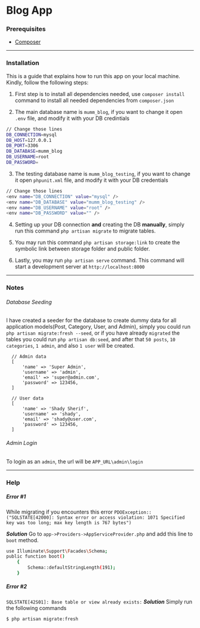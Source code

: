 # Blog App
### Prerequisites
* [Composer](https://getcomposer.org/download/ "Download Composer")

-----------------------------------------------------------------------------------

### Installation
This is a guide that explains how to run this app on your local machine. Kindly, follow the following steps:

  1. First step is to install all dependencies needed, use `composer install` command to install all needed dependencies from `composer.json`

  2. The main database name is `mumm_blog`, if you want to change it open `.env` file, and modify it with your DB credintials
 ```sh
// Change those lines
DB_CONNECTION=mysql
DB_HOST=127.0.0.1
DB_PORT=3306
DB_DATABASE=mumm_blog
DB_USERNAME=root
DB_PASSWORD=
 ```
 
 3. The testing database name is `mumm_blog_testing`, if you want to change it open `phpunit.xml` file, and modify it with your DB credentials
 ```sh
 // Change those lines
 <env name="DB_CONNECTION" value="mysql" />
<env name="DB_DATABASE" value="mumm_blog_testing" />
<env name="DB_USERNAME" value="root" />        
<env name="DB_PASSWORD" value="" />
 ```
  4. Setting up your DB connection **and** creating the DB **manually**, simply run this command `php artisan migrate` to migrate tables.
  
  
  5. You may run this command `php artisan storage:link` to create the symbolic link between storage folder and public folder.
  
  6. Lastly, you may run `php artisan serve` command. This command will start a development server at `http://localhost:8000`

----------------------------------------------------------------------
### Notes

###### Database Seeding

I have created a seeder for the database to create dummy data for all application models(Post, Category, User, and Admin),
simply you could run `php artisan migrate:fresh --seed`, or if you have already `migrated` the tables you could run `php artisan db:seed`, and after that `50 posts`, `10 categories`, `1 admin`, and also `1 user` will be created.
```
  // Admin data
  [
      'name' => 'Super Admin',
      'username' => 'admin',
      'email' => 'super@admin.com',
      'password' => 123456,
  ]
  
  // User data
  [
      'name' => 'Shady Sherif',
      'username' => 'shady',
      'email' => 'shady@user.com',
      'password' => 123456,
  ]
```

###### Admin Login

To login as an `admin`, the url will be `APP_URL\admin\login`

----------------------------------------------------------------------

### Help

##### Error #1
While migrating if you encounters this error
`PDOException::("SQLSTATE[42000]: Syntax error or access violation: 1071 Specified key was too long; max key length is 767 bytes")`

_**Solution**_
Go to `app->Providers->AppServiceProvider.php` and add this line to `boot` method.
``` sh
use Illuminate\Support\Facades\Schema;
public function boot()
    {
        Schema::defaultStringLength(191);
    }
```

##### Error #2
`SQLSTATE[42S01]: Base table or view already exists:`
_**Solution**_
Simply run the following commands
``` sh
$ php artisan migrate:fresh
```
